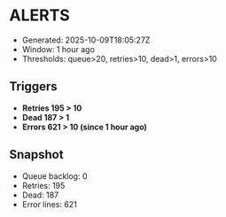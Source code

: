 # ALERTS

- Generated: 2025-10-09T18:05:27Z
- Window: 1 hour ago
- Thresholds: queue>20, retries>10, dead>1, errors>10

## Triggers
- **Retries 195 > 10**
- **Dead 187 > 1**
- **Errors 621 > 10 (since 1 hour ago)**

## Snapshot
- Queue backlog: 0
- Retries: 195
- Dead: 187
- Error lines: 621
